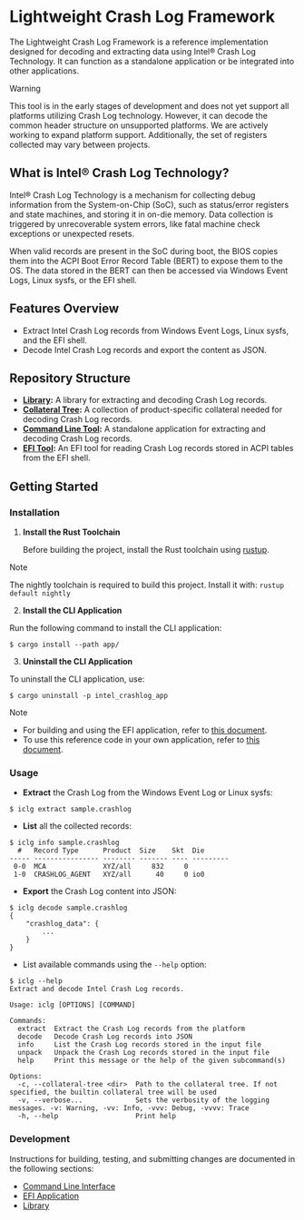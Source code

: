 # Lightweight Crash Log Framework

The Lightweight Crash Log Framework is a reference implementation designed for
decoding and extracting data using Intel® Crash Log Technology. It can function
as a standalone application or be integrated into other applications.

>[!WARNING] 
> This tool is in the early stages of development and does not yet support all
> platforms utilizing Crash Log technology. However, it can decode the common
> header structure on unsupported platforms. We are actively working to expand
> platform support. Additionally, the set of registers collected may vary
> between projects.

## What is Intel® Crash Log Technology?

Intel® Crash Log Technology is a mechanism for collecting debug information
from the System-on-Chip (SoC), such as status/error registers and state
machines, and storing it in on-die memory. Data collection is triggered by
unrecoverable system errors, like fatal machine check exceptions or unexpected
resets.

When valid records are present in the SoC during boot, the BIOS copies them
into the ACPI Boot Error Record Table (BERT) to expose them to the OS. The data
stored in the BERT can then be accessed via Windows Event Logs, Linux sysfs, or
the EFI shell.

## Features Overview

- Extract Intel Crash Log records from Windows Event Logs, Linux sysfs, and the
  EFI shell.
- Decode Intel Crash Log records and export the content as JSON.

## Repository Structure

- **[Library](lib/):** A library for extracting and decoding Crash Log records.
- **[Collateral Tree](lib/collateral):** A collection of product-specific
  collateral needed for decoding Crash Log records.
- **[Command Line Tool](app/):** A standalone application for extracting and
  decoding Crash Log records.
- **[EFI Tool](efi/):** An EFI tool for reading Crash Log records stored in
  ACPI tables from the EFI shell.

## Getting Started

### Installation

1. **Install the Rust Toolchain**

   Before building the project, install the Rust toolchain using
   [rustup](https://rustup.rs/).

> [!NOTE]
> The nightly toolchain is required to build this project. Install it with:
> `rustup default nightly`

2. **Install the CLI Application**

  Run the following command to install the CLI application:

  ```
  $ cargo install --path app/
  ```

3. **Uninstall the CLI Application**

  To uninstall the CLI application, use:

  ```
  $ cargo uninstall -p intel_crashlog_app
  ```

> [!NOTE]
> - For building and using the EFI application, refer to
>   [this document](efi/README.md).
> - To use this reference code in your own application, refer to
>   [this document](lib/README.md).

### Usage

- **Extract** the Crash Log from the Windows Event Log or Linux sysfs:

```
$ iclg extract sample.crashlog
```

- **List** all the collected records:

```
$ iclg info sample.crashlog
  #   Record Type      Product  Size    Skt  Die
----- ---------------- -------- ------- ---- ---------
 0-0  MCA              XYZ/all     832     0
 1-0  CRASHLOG_AGENT   XYZ/all      40     0 io0
```

- **Export** the Crash Log content into JSON:

```
$ iclg decode sample.crashlog
{
    "crashlog_data": {
        ...
    }
}
```

- List available commands using the `--help` option:

```
$ iclg --help
Extract and decode Intel Crash Log records.

Usage: iclg [OPTIONS] [COMMAND]

Commands:
  extract  Extract the Crash Log records from the platform
  decode   Decode Crash Log records into JSON
  info     List the Crash Log records stored in the input file
  unpack   Unpack the Crash Log records stored in the input file
  help     Print this message or the help of the given subcommand(s)

Options:
  -c, --collateral-tree <dir>  Path to the collateral tree. If not specified, the builtin collateral tree will be used
  -v, --verbose...             Sets the verbosity of the logging messages. -v: Warning, -vv: Info, -vvv: Debug, -vvvv: Trace
  -h, --help                   Print help
```

### Development

Instructions for building, testing, and submitting changes are documented in
the following sections:

- [Command Line Interface](app/README.md#Development)
- [EFI Application](efi/README.md#Development)
- [Library](lib/README.md#Development)
